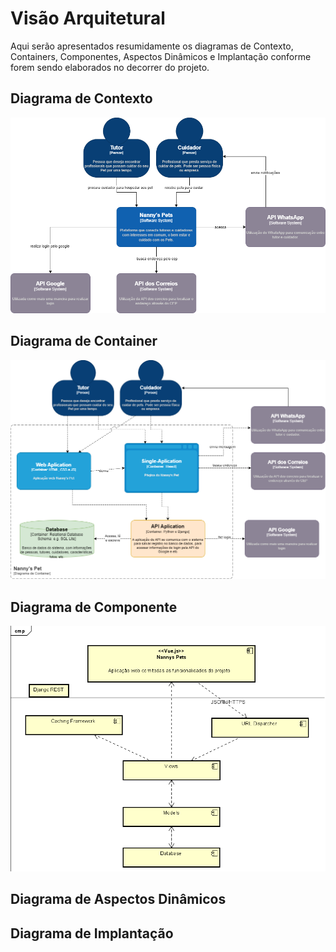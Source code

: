 # Visão Arquitetural
Aqui serão apresentados resumidamente os diagramas de Contexto, Containers, Componentes, Aspectos Dinâmicos e Implantação conforme forem sendo elaborados no decorrer do projeto.


## Diagrama de Contexto
![Diagrama de Contexto](https://github.com/tads-cnat/nannys-pet/blob/main/doc/DiagramaDeContexto/diagrama_contexto.png?raw=true)


## Diagrama de Container
![Diagrama de Container](https://github.com/tads-cnat/nannys-pet/blob/main/doc/DiagramaDeContainer.md/Diagrama-container.png?raw=true)


## Diagrama de Componente
![Diagrama de Componente](https://github.com/tads-cnat/nannys-pet/blob/main/doc/DiagramaDeComponentes/ComponentDiagram.png?raw=true)   


## Diagrama de Aspectos Dinâmicos


## Diagrama de Implantação
